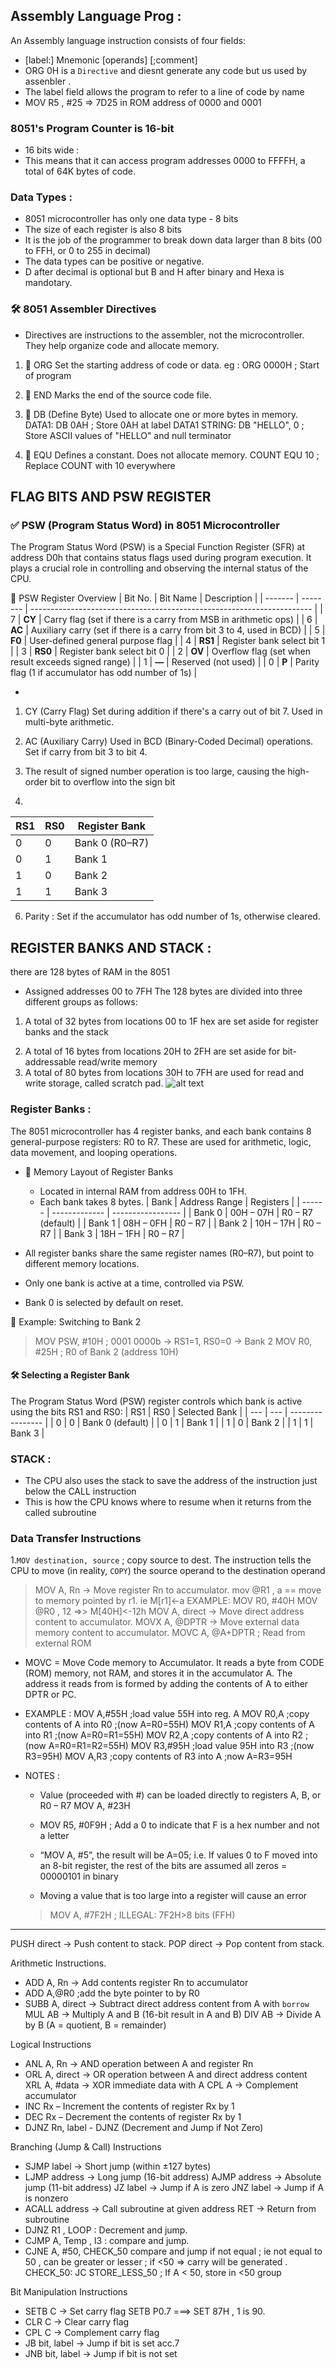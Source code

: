 ## Assembly Language Prog :
An Assembly language instruction consists of four fields:
- [label:] Mnemonic [operands] [;comment]
- ORG 0H is a `Directive` and diesnt generate any code but us used by assenbler .
- The label field allows the program to refer to a line of code by name
 - MOV R5 , #25 => 7D25 in ROM address of 0000 and 0001

### 8051's Program Counter is 16-bit
   -  16 bits wide :
   - This means that it can access program addresses 0000 to FFFFH, a total of 64K bytes of code.

### Data Types :
- 8051 microcontroller has only one data type - 8 bits
- The size of each register is also 8 bits
- It is the job of the programmer to break down data larger than 8 bits (00 to FFH, or 0 to 255 in decimal)
- The data types can be positive or negative.
- D after decimal is optional but B and H after binary and Hexa is mandotary.
 
### 🛠️ 8051 Assembler Directives
- Directives are instructions to the assembler, not the microcontroller. They help organize code and allocate memory.

1. 📍 ORG
Set the starting address of code or data.
eg : ORG 0000H ; Start of program

2. 📍 END
Marks the end of the source code file.

3. 📍 DB (Define Byte)
Used to allocate one or more bytes in memory.
DATA1: DB 0AH    ; Store 0AH at label DATA1
STRING: DB "HELLO", 0  ; Store ASCII values of "HELLO" and null terminator

4. 📍 EQU
Defines a constant. Does not allocate memory.
COUNT EQU 10    ; Replace COUNT with 10 everywhere

## FLAG BITS AND PSW REGISTER

### ✅ PSW (Program Status Word) in 8051 Microcontroller
The Program Status Word (PSW) is a Special Function Register (SFR) at address D0h that contains status flags used during program execution. It plays a crucial role in controlling and observing the internal status of the CPU.

📌 PSW Register Overview
| Bit No. | Bit Name | Description                                                            |
| ------- | -------- | ---------------------------------------------------------------------- |
| 7       | **CY**   | Carry flag (set if there is a carry from MSB in arithmetic ops)        |
| 6       | **AC**   | Auxiliary carry (set if there is a carry from bit 3 to 4, used in BCD) |
| 5       | **F0**   | User-defined general purpose flag                                      |
| 4       | **RS1**  | Register bank select bit 1                                             |
| 3       | **RS0**  | Register bank select bit 0                                             |
| 2       | **OV**   | Overflow flag (set when result exceeds signed range)                   |
| 1       | **—**    | Reserved (not used)                                                    |
| 0       | **P**    | Parity flag (1 if accumulator has odd number of 1s)                    |

- 
1. CY (Carry Flag)
Set during addition if there's a carry out of bit 7.
Used in multi-byte arithmetic.

2. AC (Auxiliary Carry)
Used in BCD (Binary-Coded Decimal) operations.
Set if carry from bit 3 to bit 4.

3. The result of signed number operation is too large, causing the high-order bit to overflow into the sign bit

4. 
| RS1 | RS0 | Register Bank  |
| --- | --- | -------------- |
| 0   | 0   | Bank 0 (R0–R7) |
| 0   | 1   | Bank 1         |
| 1   | 0   | Bank 2         |
| 1   | 1   | Bank 3         |

6. Parity : Set if the accumulator has odd number of 1s, otherwise cleared.

## REGISTER BANKS AND STACK :
there are 128 bytes of RAM in the 8051
- Assigned addresses 00 to 7FH
The 128 bytes are divided into three different groups as follows:
1) A total of 32 bytes from locations 00 to 1F hex are set aside for register banks and the stack
2. A total of 16 bytes from locations 20H to 2FH are set aside for bit-addressable read/write memory
3. A total of 80 bytes from locations 30H to 7FH are used for read and write storage, called scratch pad.
![alt text](image-1.png)


### Register Banks : 
The 8051 microcontroller has 4 register banks, and each bank contains 8 general-purpose registers: R0 to R7. These are used for arithmetic, logic, data movement, and looping operations.
- 🧠 Memory Layout of Register Banks
  - Located in internal RAM from address 00H to 1FH.
  - Each bank takes 8 bytes.
| Bank   | Address Range | Registers         |
| ------ | ------------- | ----------------- |
| Bank 0 | 00H – 07H     | R0 – R7 (default) |
| Bank 1 | 08H – 0FH     | R0 – R7           |
| Bank 2 | 10H – 17H     | R0 – R7           |
| Bank 3 | 18H – 1FH     | R0 – R7           |

- All register banks share the same register names (R0–R7), but point to different memory locations.
- Only one bank is active at a time, controlled via PSW.
- Bank 0 is selected by default on reset.

🔧 Example: Switching to Bank 2
> MOV PSW, #10H   ; 0001 0000b → RS1=1, RS0=0 → Bank 2
MOV R0, #25H    ; R0 of Bank 2 (address 10H)


#### 🛠️ Selecting a Register Bank
The Program Status Word (PSW) register controls which bank is active using the bits RS1 and RS0:
| RS1 | RS0 | Selected Bank    |
| --- | --- | ---------------- |
| 0   | 0   | Bank 0 (default) |
| 0   | 1   | Bank 1           |
| 1   | 0   | Bank 2           |
| 1   | 1   | Bank 3           |


### STACK : 
- The CPU also uses the stack to save the address of the instruction just below the CALL instruction 
- This is how the CPU knows where to resume when it returns from the called subroutine




### Data Transfer Instructions

1.` MOV destination, source `
; copy source to dest.
The instruction tells the CPU to move (in reality, `COPY`) the source operand to the destination operand

> MOV A, Rn → Move register Rn to accumulator.
> mov @R1 , a == move to memory pointed by r1.
ie M[r1]<-a
EXAMPLE: MOV R0, #40H
         MOV @R0 , 12  =>> M[40H]<-12h
> MOV A, direct → Move direct address content to accumulator.
> MOVX A, @DPTR → Move external data memory content to accumulator.
> MOVC A, @A+DPTR      ; Read from external ROM
- MOVC = Move Code memory to Accumulator.
It reads a byte from CODE (ROM) memory, not RAM, and stores it in the accumulator A.
The address it reads from is formed by adding the contents of A to either DPTR or PC.


- EXAMPLE :
MOV A,#55H ;load value 55H into reg. A
MOV R0,A ;copy contents of A into R0 ;(now A=R0=55H)
MOV R1,A ;copy contents of A into R1 ;(now A=R0=R1=55H)
MOV R2,A ;copy contents of A into R2 ;(now A=R0=R1=R2=55H)
MOV R3,#95H ;load value 95H into R3 ;(now R3=95H)
MOV A,R3 ;copy contents of R3 into A ;now A=R3=95H

- NOTES :
  - Value (proceeded with #) can be loaded directly to registers A, B, or R0 – R7
   MOV A, #23H
  
  - MOV R5, #0F9H  ; Add a 0 to indicate that F is a hex number and not a letter 

  - “MOV A, #5”, the result will be A=05; i.e.  If values 0 to F moved into an 8-bit register, the rest of the bits are assumed all zeros = 00000101 in binary

  - Moving a value that is too large into a register will cause an error
  > MOV A, #7F2H ; ILLEGAL: 7F2H>8 bits (FFH)

--- 

PUSH direct → Push content to stack.
POP direct → Pop content from stack.

Arithmetic Instructions.
- ADD A, Rn → Add contents register Rn to accumulator
- ADD A,@R0 ;add the byte pointer to by R0
- SUBB A, direct → Subtract direct address content from A with `borrow`
MUL AB → Multiply A and B (16-bit result in A and B)
DIV AB → Divide A by B (A = quotient, B = remainder)


Logical Instructions
- ANL A, Rn → AND operation between A and register Rn
- ORL A, direct → OR operation between A and direct address content
XRL A, #data → XOR immediate data with A
CPL A → Complement accumulator
- INC Rx – Increment the contents of register Rx by 1
- DEC Rx – Decrement the contents of register Rx by 1
- DJNZ Rn, label - DJNZ (Decrement and Jump if Not Zero)

Branching (Jump & Call) Instructions
- SJMP label → Short jump (within ±127 bytes)
- LJMP address → Long jump (16-bit address)
AJMP address → Absolute jump (11-bit address)
JZ label → Jump if A is zero
JNZ label → Jump if A is nonzero
- ACALL address → Call subroutine at given address
RET → Return from subroutine
-  DJNZ R1 , LOOP : 
Decrement and jump.
- CJMP A, Temp , l3 : 
compare and jump.
- CJNE A, #50, CHECK_50 
compare and jump if not equal 
; ie not equal to 50 , can be greater or lesser
; if <50 => carry will be generated .
CHECK_50:
    JC STORE_LESS_50     ; If A < 50, store in <50 group




Bit Manipulation Instructions
- SETB C → Set carry flag
  SETB P0.7  ===> SET 87H , 1 is 90.
- CLR C → Clear carry flag
- CPL C → Complement carry flag
- JB bit, label → Jump if bit is set
acc.7
- JNB bit, label → Jump if bit is not set